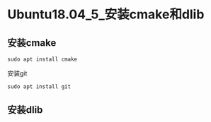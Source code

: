 # Ubuntu18.04_5_安装cmake和dlib

## 安装cmake

```
sudo apt install cmake
```

安装git

```
sudo apt install git
```



## 安装dlib










